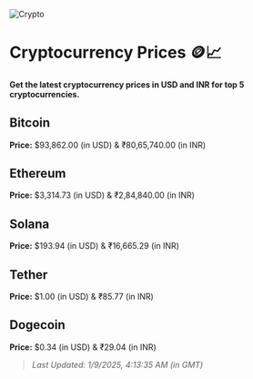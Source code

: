 
![Crypto](https://www.techguide.com.au/wp-content/uploads/2020/11/crypto3.jpeg)

# Cryptocurrency Prices 🪙📈

#### Get the latest cryptocurrency prices in USD and INR for top 5 cryptocurrencies.

## Bitcoin

**Price:** $93,862.00 (in USD) & ₹80,65,740.00 (in INR)

## Ethereum

**Price:** $3,314.73 (in USD) & ₹2,84,840.00 (in INR)

## Solana

**Price:** $193.94 (in USD) & ₹16,665.29 (in INR)

## Tether

**Price:** $1.00 (in USD) & ₹85.77 (in INR)

## Dogecoin

**Price:** $0.34 (in USD) & ₹29.04 (in INR)

> _Last Updated: 1/9/2025, 4:13:35 AM (in GMT)_
